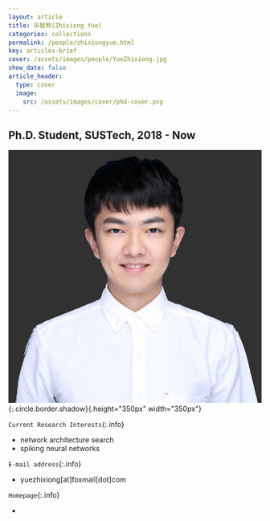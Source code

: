 ```yaml
---
layout: article
title: 乐智熊(Zhixiong Yue)
categories: collections
permalink: /people/zhixiongyue.html
key: articles-brief
cover: /assets/images/people/YueZhixiong.jpg
show_date: false
article_header:
  type: cover
  image:
    src: /assets/images/cover/phd-cover.png
---
```


<div class="article__content" markdown="1">

## Ph.D. Student, SUSTech, 2018 - Now

<!--more-->
![Image](/assets/images/people/YueZhixiong.jpg){:.circle.border.shadow}{:height="350px" width="350px"}

`Current Research Interests`{:.info}

- network architecture search
- spiking neural networks

`E-mail address`{:.info}

- yuezhixiong[at]foxmail[dot]com

`Homepage`{:.info}

<div class="author-links">
  <ul class="menu menu--nowrap menu--inline">
	  <li title="homepage">
	  <a class="button button--circle mail-button" itemprop="sameAs" href="https://yuezhixiong.github.io/" target="_blank">
	    <i class="fa fa-home"></i>
	  </a>
  	  </li>
  </ul>
</div>
</div>
